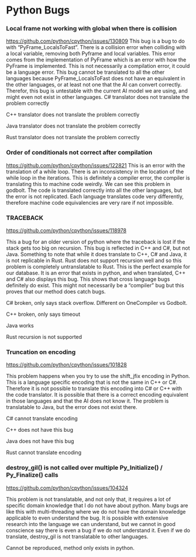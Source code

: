﻿# Python Bugs
### Local frame not working with global when there is collision
https://github.com/python/cpython/issues/130809
This bug is a bug to do with “PyFrame_LocalsToFast”. There is a collision error when colliding with a local variable, removing both Pyframe and local variables. This error comes from the implementation of PyFrame which is an error with how the PyFrame is implemented. This is not necessarily a compilation error, it could be a language error. This bug cannot be translated to all the other languages because PyFrame_LocalsToFast does not have an equivalent in the other languages, or at least not one that the AI can convert correctly. Therefor, this bug is untestable with the current AI model we are using, and might even not exist in other languages. 
C# translator does not translate the problem correctly

C++ translator does not translate the problem correctly

Java translator does not translate the problem correctly

Rust translator does not translate the problem correctly

### Order of conditionals not correct after compilation 
https://github.com/python/cpython/issues/122821
This is an error with the translation of a while loop. There is an inconsistency in the location of the while loop in the iterations. This is definitely a compiler error, the compiler is translating this to machine code weirdly. We can see this problem in godbolt. The code is translated correctly into all the other languages, but the error is not replicated. Each language translates code very differently, therefore machine code equivalencies are very rare if not impossible. 
### TRACEBACK
https://github.com/python/cpython/issues/118978

This a bug for an older version of python where the traceback is lost if the stack gets too big on recursion. This bug is reflected in C++ and C#, but not Java. Something to note that while it does translate to C++, C# and Java, it is not replicable in Rust. Rust does not support recursion well and so this problem is completely untranslatable to Rust. This is the perfect example for our database. It is an error that exists in python, and when translated, C++ and C# also displays this bug. This shows that cross language bugs definitely do exist. This might not necessarily be a “compiler” bug but this proves that our method does catch bugs. 

C# broken, only says stack overflow. Different on OneCompiler vs Godbolt.

C++ broken, only says timeout 

Java works

Rust recursion is not supported

### Truncation on encoding
https://github.com/python/cpython/issues/101828

This problem happens when you try to use the shift_jfix encoding in Python. This is a language specific encoding that is not the same in C++ or C#. Therefore it is not possible to translate this encoding into C# or C++ with the code translator. It is possible that there is a correct encoding equivalent in those languages and that the AI does not know it. The problem is translatable to Java, but the error does not exist there.

C# cannot translate encoding

C++ does not have this bug

Java does not have this bug 

Rust cannot translate encoding

### destroy_gil() is not called over multiple Py_Initialize() / Py_Finalize() calls
https://github.com/python/cpython/issues/104324

This problem is not translatable, and not only that, it requires a lot of specific domain knowledge that I do not have about python. Many bugs are like this with multi-threading where we do not have the domain knowledge applicable to even understand the bug. It is possible with extensive research into the language we can understand, but we cannot in good conscience say there is even a bug if we do not understand it. Even if we do translate, destroy_gil is not translatable to other languages. 

Cannot be reproduced, method only exists in python. 

